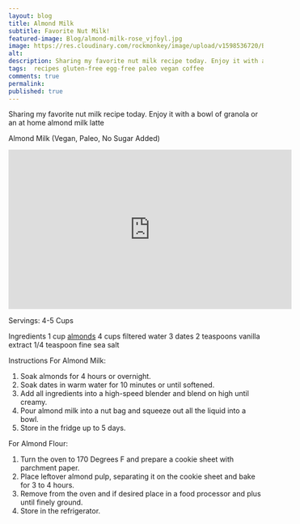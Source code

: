 ```yaml
---
layout: blog
title: Almond Milk
subtitle: Favorite Nut Milk!
featured-image: Blog/almond-milk-rose_vjfoyl.jpg
image: https://res.cloudinary.com/rockmonkey/image/upload/v1598536720/Blog/almond-milk-rose_vjfoyl.jpg
alt:
description: Sharing my favorite nut milk recipe today. Enjoy it with a bowl of granola or an at home almond milk latte
tags:  recipes gluten-free egg-free paleo vegan coffee
comments: true
permalink:
published: true
---
```

Sharing my favorite nut milk recipe today. Enjoy it with a bowl of granola or an at home almond milk latte

Almond Milk (Vegan, Paleo, No Sugar Added)

<div class="video-responsive">
<iframe width="560" height="315" src="https://www.youtube.com/embed/Mnlz2V2WvEg" frameborder="0" allow="accelerometer; autoplay; encrypted-media; gyroscope; picture-in-picture" allowfullscreen></iframe>
</div>


Servings: 4-5 Cups

Ingredients
1 cup [almonds](https://amzn.to/3gAyDru)
4 cups filtered water
3 dates
2 teaspoons vanilla extract
1/4 teaspoon fine sea salt

Instructions
For Almond Milk:
1. Soak almonds for 4 hours or overnight.
2. Soak dates in warm water for 10 minutes or until softened.
3. Add all ingredients into a high-speed blender and blend on high until creamy.
4. Pour almond milk into a nut bag and squeeze out all the liquid into a bowl.
5. Store in the fridge up to 5 days.

For Almond Flour:
1. Turn the oven to 170 Degrees F and prepare a cookie sheet with parchment paper.
2. Place leftover almond pulp, separating it on the cookie sheet and bake for 3 to 4 hours.
3. Remove from the oven and if desired place in a food processor and plus until finely ground.
4. Store in the refrigerator.
